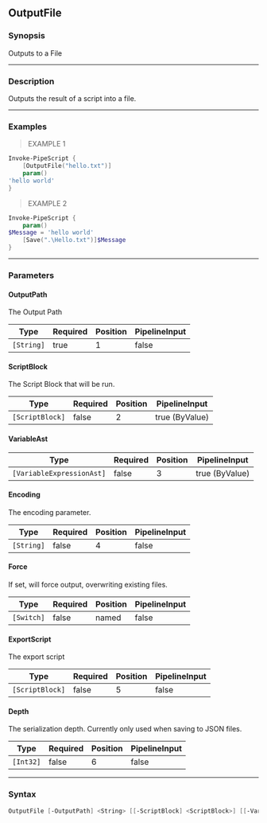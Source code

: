 OutputFile
----------

### Synopsis
Outputs to a File

---

### Description

Outputs the result of a script into a file.

---

### Examples
> EXAMPLE 1

```PowerShell
Invoke-PipeScript {
    [OutputFile("hello.txt")]
    param()
'hello world'
}
```
> EXAMPLE 2

```PowerShell
Invoke-PipeScript {
    param()
$Message = 'hello world'
    [Save(".\Hello.txt")]$Message
}
```

---

### Parameters
#### **OutputPath**
The Output Path

|Type      |Required|Position|PipelineInput|
|----------|--------|--------|-------------|
|`[String]`|true    |1       |false        |

#### **ScriptBlock**
The Script Block that will be run.

|Type           |Required|Position|PipelineInput |
|---------------|--------|--------|--------------|
|`[ScriptBlock]`|false   |2       |true (ByValue)|

#### **VariableAst**

|Type                     |Required|Position|PipelineInput |
|-------------------------|--------|--------|--------------|
|`[VariableExpressionAst]`|false   |3       |true (ByValue)|

#### **Encoding**
The encoding parameter.

|Type      |Required|Position|PipelineInput|
|----------|--------|--------|-------------|
|`[String]`|false   |4       |false        |

#### **Force**
If set, will force output, overwriting existing files.

|Type      |Required|Position|PipelineInput|
|----------|--------|--------|-------------|
|`[Switch]`|false   |named   |false        |

#### **ExportScript**
The export script

|Type           |Required|Position|PipelineInput|
|---------------|--------|--------|-------------|
|`[ScriptBlock]`|false   |5       |false        |

#### **Depth**
The serialization depth.  Currently only used when saving to JSON files.

|Type     |Required|Position|PipelineInput|
|---------|--------|--------|-------------|
|`[Int32]`|false   |6       |false        |

---

### Syntax
```PowerShell
OutputFile [-OutputPath] <String> [[-ScriptBlock] <ScriptBlock>] [[-VariableAst] <VariableExpressionAst>] [[-Encoding] <String>] [-Force] [[-ExportScript] <ScriptBlock>] [[-Depth] <Int32>] [<CommonParameters>]
```
